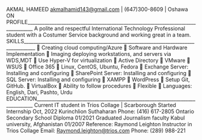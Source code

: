AKMAL HAMEED 
akmalhamid143@gmail.com | (647)300-8609 | Oshawa ON 
PROFILE_________________________________________________________________________________ 
A polite and respectful International Technology Professional student with a Costumer Service background and working 
great in a team. 
SKILLS___________________________________________________________________________________ 
 Creating cloud computing/Azure 
 Software and Hardware Implementation 
 Imaging deploying workstations, and servers via 
WDS,MDT 
 Use Hyper-V for virtualization 
 Active Directory 
 VMware 
 WSUS 
 Office 365 
 Linux, CentOS, Ubuntu, Fedora 
 Exchange Server: Installing and configuring 
 SharePoint Server: Installing and configuring 
 SQL Server: Installing and configuring 
 XAMPP
 WordPress
 Setup Git, GitHub.
 VirtualBox
 Ability to follow procedures 
 Flexible 
 Languages: English, Dari, Pashto, Urdu 
EDUCATION_____________________________________________________________________________
Current IT student in Trios Collage | Scarborough Started Internship Oct, 2022 
 Kurinchlion 
 Suthaharan 
 Phone: (416) 617-2805 
Ontario Secondary School Diploma
01/2021 
Graduated Journalism faculty 
Kabul university, Afghanistan 01/2007 
Reference: Raymond Leighton Instructor in Trios Collage 
 Email: Raymond.leighton@trios.com 
Phone: (289) 988-221
